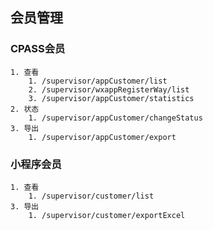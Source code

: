 ## 会员管理
  ### CPASS会员
    1. 查看
        1. /supervisor/appCustomer/list
        2. /supervisor/wxappRegisterWay/list
        3. /supervisor/appCustomer/statistics
    2. 状态
        1. /supervisor/appCustomer/changeStatus
    3. 导出
        1. /supervisor/appCustomer/export

  ### 小程序会员
    1. 查看
        1. /supervisor/customer/list
    3. 导出
        1. /supervisor/customer/exportExcel
